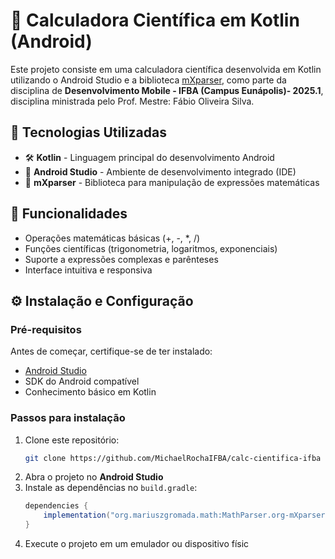 # 📱 Calculadora Científica em Kotlin (Android)

Este projeto consiste em uma calculadora científica desenvolvida em Kotlin utilizando o Android Studio e a biblioteca [mXparser](https://mathparser.org/), como parte da disciplina de **Desenvolvimento Mobile - IFBA (Campus Eunápolis)- 2025.1**, disciplina ministrada pelo Prof. Mestre: Fábio Oliveira Silva. 

## 🚀 Tecnologias Utilizadas

- 🛠️ **Kotlin** - Linguagem principal do desenvolvimento Android
- 📱 **Android Studio** - Ambiente de desenvolvimento integrado (IDE)
- 🔢 **mXparser** - Biblioteca para manipulação de expressões matemáticas

## 📜 Funcionalidades

- Operações matemáticas básicas (+, -, *, /)
- Funções científicas (trigonometria, logaritmos, exponenciais)
- Suporte a expressões complexas e parênteses
- Interface intuitiva e responsiva

## ⚙️ Instalação e Configuração

### Pré-requisitos

Antes de começar, certifique-se de ter instalado:

- [Android Studio](https://developer.android.com/studio)
- SDK do Android compatível
- Conhecimento básico em Kotlin

### Passos para instalação

1. Clone este repositório:
   ```bash
   git clone https://github.com/MichaelRochaIFBA/calc-cientifica-ifba

2. Abra o projeto no **Android Studio**
3. Instale as dependências no `build.gradle`:
   ```gradle
   dependencies {
       implementation("org.mariuszgromada.math:MathParser.org-mXparser:6.1.0")
   }
   ```
4. Execute o projeto em um emulador ou dispositivo físic
